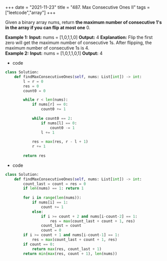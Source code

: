 +++ 
date = "2021-11-23"
title = "487. Max Consecutive Ones II"
tags = ["leetcode","array"]
+++

Given a binary array nums, return __the maximum number of consecutive __1__'s in the array if you can flip at most one__ 0.
 
**Example 1:**
**Input:** nums = [1,0,1,1,0] **Output:** 4 **Explanation:** Flip the first zero will get the maximum number of consecutive 1s. After flipping, the maximum number of consecutive 1s is 4.   
**Example 2:**
**Input:** nums = [1,0,1,1,0,1] **Output:** 4 

- code
```py
class Solution:
    def findMaxConsecutiveOnes(self, nums: List[int]) -> int:
        l = r = 0
        res = 0
        count0 = 0

        while r < len(nums):
            if nums[r] == 0:
                count0 += 1
                
            while count0 == 2:
                if nums[l] == 0:
                    count0 -= 1
                l += 1
                
            res = max(res, r - l + 1)
            r += 1
            
        return res
```
- code
```py
class Solution:
    def findMaxConsecutiveOnes(self, nums: List[int]) -> int:
        count_last = count = res = 0
        if len(nums) == 1: return 1
        
        for i in range(len(nums)):
            if nums[i] == 1:
                count += 1
            else:
                if i >= count + 2 and nums[i-count-2] == 1:
                    res = max(count_last + count + 1, res)
                count_last = count
                count = 0
        if i >= count + 1 and nums[i-count-1] == 1:
            res = max(count_last + count + 1, res)
        if count == 0:
            return max(res, count_last + 1)
        return min(max(res, count + 1), len(nums))
```

